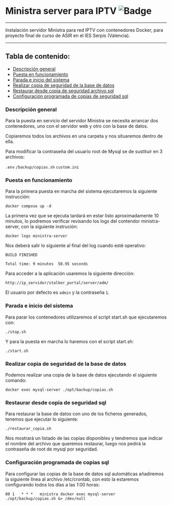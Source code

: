 # Ministra server para IPTV    ![Badge](https://img.shields.io/badge/ESTADO-EN%20CONSTRUCCION-yellow)
***
Instalación servidor Ministra para red IPTV con contenedores Docker, para proyecto final de curso de ASIR en el IES Serpis (Valencia).

***
## Tabla de contenido:
* [Descripción general](#1)
* [Puesta en funcionamiento](#2)
* [Parada e inicio del sistema](#3)
* [Realizar copia de seguridad de la base de datos](#4)
* [Restaurar desde copia de seguridad archivo sql](#5)
* [Configuración programada de copias de seguridad sql](#6)


### Descripción general

Para la puesta en servicio del servidor Ministra se necesita arrancar dos contenedores, uno con el servidor web y otro con la base de datos.

Copiaremos todos los archivos en una carpeta y nos situaremos dentro de ella.

Para modificar la contraseña del usuario root de Mysql se de sustituir en 3 archivos:

`.env`
`/backup/copias.sh`
`custom.ini`


### Puesta en funcionamiento

Para la primera puesta en marcha del sistema ejecutaremos la siguiente instrucción:

    docker compose up -d

La primera vez que se ejecuta tardará en estar listo aproximadamente 10 minutos, lo podremos verificar revisando los logs del contendor ministra-server, con la siguiente instrución:

    docker logs ministra-server

Nos deberá salir lo siguiente al final del log cuando esté operativo:

```
BUILD FINISHED

Total time: 9 minutes  50.95 seconds
```

Para acceder a la aplicación usaremos la siguiente dirección:

    http://ip_servidor/stalker_portal/server/adm/
    
El usuario por defecto es `admin` y la contraseña `1`.

### Parada e inicio del sistema

Para parar los contenedores utilizaremos el script start.sh que ejecutaremos con:

    ./stop.sh

Y para la puesta en marcha lo haremos con el script start.sh:

    ./start.sh


### Realizar copia de seguridad de la base de datos

Podemos realizar una copia de la base de datos ejecutando el siguiente comando:

    docker exec mysql-server ./opt/backup/copias.sh

### Restaurar desde copia de seguridad sql

Para restaurar la base de datos con uno de los ficheros generados, tenemos que ejecutar lo siguiente:

    ./restaurar_copia.sh

Nos mostrará un listado de las copias disponibles y tendremos que indicar el nombre del archivo que queremos restaurar, luego nos pedirá la contraseña de root de mysql por seguridad.

### Configuración programada de copias sql
<a name="#1"></a>
Para configurar las copias de la base de datos sql automáticas añadiremos la siguiente línea al archivo /etc/crontab, con esto la estaremos configurando todos los días a las 1:00 horas:

    00 1   * * *   ministra docker exec mysql-server ./opt/backup/copias.sh &> /dev/null
